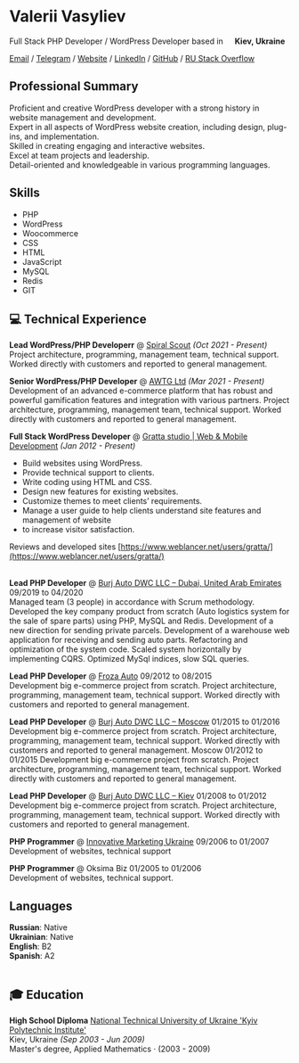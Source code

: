 # Valerii Vasyliev

Full Stack PHP Developer / WordPress Developer based in <img src="https://raw.githubusercontent.com/stevenrskelton/flag-icon/master/png/16/country-4x3/ua.png" width="13"/> <b>Kiev, Ukraine</b> <br>

[Email](mailto:info@gratta.pro)  / [Telegram](https://t.me/ValeriiVasyliev)  / [Website](https://valera.codes/) / [LinkedIn](https://www.linkedin.com/in/vvasyliev/) / [GitHub](https://github.com/ValeriiVasyliev) / [RU Stack Overflow](https://ru.stackoverflow.com/users/306230/valerii-vasiliev) 

## Professional Summary

Proficient and creative WordPress developer with a strong history in website management and development. <br>
Expert in all aspects of WordPress website creation, including design, plug-ins, and implementation.<br>
Skilled in creating engaging and interactive websites.<br>
Excel at team projects and leadership.<br>
Detail-oriented and knowledgeable in various programming languages.<br>

## Skills

  - PHP
  - WordPress
  - Woocommerce
  - CSS
  - HTML
  - JavaScript
  - MySQL
  - Redis
  - GIT

## 💻 Technical Experience

**Lead WordPress/PHP Developerr** @ [Spiral Scout](https://spiralscout.com/)  _(Oct 2021 - Present)_ <br>
Project architecture, programming, management team, technical support. Worked directly with customers and reported to general management. 

**Senior WordPress/PHP Developer** @ [AWTG Ltd](https://awtg.co.uk/)  _(Mar 2021 - Present)_ <br>
Development of an advanced e-commerce platform that has robust and powerful gamification features and integration with various partners.
Project architecture, programming, management team, technical support. Worked directly with customers and reported to general management. 

**Full Stack WordPress Developer** @ [Gratta studio | Web & Mobile Development](https://gratta.pro/)  _(Jan 2012 - Present)_ <br>
  - Build websites using WordPress.
  - Provide technical support to clients.
  - Write coding using HTML and CSS.
  - Design new features for existing websites.
  - Customize themes to meet clients’ requirements.
  - Manage a user guide to help clients understand site features and management of website
  - to increase visitor satisfaction.
  
Reviews and developed sites [https://www.weblancer.net/users/gratta/](https://www.weblancer.net/users/gratta/)<br><br>

**Lead PHP Developer**  @ [Burj Auto DWC LLC – Dubai, United Arab Emirates](https://burauto.com/) 09/2019 to 04/2020 <br>
Managed team (3 people) in accordance with Scrum methodology. Developed the key company
product from scratch (Auto logistics system for the sale of spare parts) using PHP, MySQL and
Redis. Development of a new direction for sending private parcels. Development of a
warehouse web application for receiving and sending auto parts. Refactoring and optimization
of the system code. Scaled system horizontally by implementing CQRS. Optimized MySql
indices, slow SQL queries.

**Lead PHP Developer**  @ [Froza Auto](https://froza.ru/) 09/2012 to 08/2015 <br>
Development big e-commerce project from scratch. Project architecture, programming,
management team, technical support.
Worked directly with customers and reported to general management.

**Lead PHP Developer**  @ [Burj Auto DWC LLC – Moscow](https://burauto.com/)  01/2015 to 01/2016 <br>
Development big e-commerce project from scratch.
Project architecture, programming, management team, technical support.
Worked directly with customers and reported to general management.
Moscow 01/2012 to 01/2015
Development big e-commerce project from scratch.
Project architecture, programming, management team, technical support.
Worked directly with customers and reported to general management.

**Lead PHP Developer**  @ [Burj Auto DWC LLC – Kiev](https://burauto.com/) 01/2008 to 01/2012 <br>
Development big e-commerce project from scratch.
Project architecture, programming, management team, technical support.
Worked directly with customers and reported to general management.

**PHP Programmer** @ [Innovative Marketing Ukraine](https://www.linkedin.com/company/innovative-marketing-ukraine/) 09/2006 to 01/2007 <br>
Development of websites, technical support

**PHP Programmer** @ Oksima Biz 01/2005 to 01/2006 <br>
Development of websites, technical support.

## Languages

**Russian**: Native <br>
**Ukrainian**: Native <br>
**English**: B2 <br>
**Spanish**: A2
<br><br>

## 🎓 Education

**High School Diploma** 
[National Technical University of Ukraine 'Kyiv Polytechnic Institute'](https://kpi.ua/en) <br>
Kiev, Ukraine _(Sep 2003 - Jun 2009)_ <br>
Master's degree, Applied Mathematics · (2003 - 2009)
